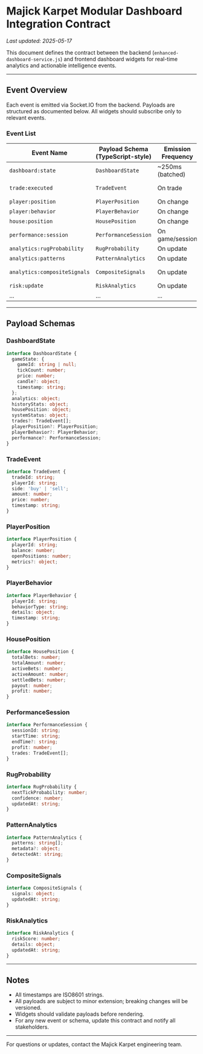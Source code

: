 # Majick Karpet Modular Dashboard Integration Contract

_Last updated: 2025-05-17_

This document defines the contract between the backend (`enhanced-dashboard-service.js`) and frontend dashboard widgets for real-time analytics and actionable intelligence events.

---

## Event Overview

Each event is emitted via Socket.IO from the backend. Payloads are structured as documented below. All widgets should subscribe only to relevant events.

### Event List

| Event Name                  | Payload Schema (TypeScript-style) | Emission Frequency | Intended Widget(s)                  |
|-----------------------------|------------------------------------|--------------------|-------------------------------------|
| `dashboard:state`           | `DashboardState`                   | ~250ms (batched)   | All widgets                         |
| `trade:executed`            | `TradeEvent`                       | On trade           | Trade feed, analytics               |
| `player:position`           | `PlayerPosition`                   | On change          | Player stats                        |
| `player:behavior`           | `PlayerBehavior`                   | On change          | Player analytics                    |
| `house:position`            | `HousePosition`                    | On change          | House stats                         |
| `performance:session`       | `PerformanceSession`               | On game/session    | Performance tracking                |
| `analytics:rugProbability`   | `RugProbability`                   | On update          | Rug risk widget                     |
| `analytics:patterns`        | `PatternAnalytics`                 | On update          | Pattern recognition                 |
| `analytics:compositeSignals` | `CompositeSignals`                 | On update          | Composite/technical indicators      |
| `risk:update`               | `RiskAnalytics`                    | On update          | Risk dashboard                      |
| ...                         | ...                                | ...                | ...                                 |

---

## Payload Schemas

### DashboardState
```ts
interface DashboardState {
  gameState: {
    gameId: string | null;
    tickCount: number;
    price: number;
    candle?: object;
    timestamp: string;
  };
  analytics: object;
  historyStats: object;
  housePosition: object;
  systemStatus: object;
  trades?: TradeEvent[];
  playerPosition?: PlayerPosition;
  playerBehavior?: PlayerBehavior;
  performance?: PerformanceSession;
}
```

### TradeEvent
```ts
interface TradeEvent {
  tradeId: string;
  playerId: string;
  side: 'buy' | 'sell';
  amount: number;
  price: number;
  timestamp: string;
}
```

### PlayerPosition
```ts
interface PlayerPosition {
  playerId: string;
  balance: number;
  openPositions: number;
  metrics?: object;
}
```

### PlayerBehavior
```ts
interface PlayerBehavior {
  playerId: string;
  behaviorType: string;
  details: object;
  timestamp: string;
}
```

### HousePosition
```ts
interface HousePosition {
  totalBets: number;
  totalAmount: number;
  activeBets: number;
  activeAmount: number;
  settledBets: number;
  payout: number;
  profit: number;
}
```

### PerformanceSession
```ts
interface PerformanceSession {
  sessionId: string;
  startTime: string;
  endTime?: string;
  profit: number;
  trades: TradeEvent[];
}
```

### RugProbability
```ts
interface RugProbability {
  nextTickProbability: number;
  confidence: number;
  updatedAt: string;
}
```

### PatternAnalytics
```ts
interface PatternAnalytics {
  patterns: string[];
  metadata?: object;
  detectedAt: string;
}
```

### CompositeSignals
```ts
interface CompositeSignals {
  signals: object;
  updatedAt: string;
}
```

### RiskAnalytics
```ts
interface RiskAnalytics {
  riskScore: number;
  details: object;
  updatedAt: string;
}
```

---

## Notes
- All timestamps are ISO8601 strings.
- All payloads are subject to minor extension; breaking changes will be versioned.
- Widgets should validate payloads before rendering.
- For any new event or schema, update this contract and notify all stakeholders.

---

For questions or updates, contact the Majick Karpet engineering team.
